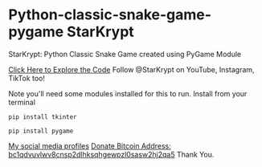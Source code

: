 # Python-classic-snake-game-pygame StarKrypt
StarKrypt: Python Classic Snake Game created using PyGame Module

[Click Here to Explore the Code](https://github.com/StarKrypt/python-classic-snake-game-pygame/blob/main/main_snake.py)
Follow @StarKrypt on YouTube, Instagram, TikTok too!

Note you'll need some modules installed for this to run.
Install from your terminal
```
pip install tkinter
```

```
pip install pygame
```

[My social media profiles](https://beacons.ai/StarKrypt)
[Donate Bitcoin Address: bc1qdvuvlwv8cnsp2dlhksqhgewpzl0sasw2hj2qa5](https://bitcoin:bc1qdvuvlwv8cnsp2dlhksqhgewpzl0sasw2hj2qa5)
Thank You.
